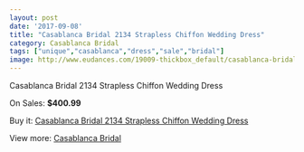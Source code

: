 ```yaml
---
layout: post
date: '2017-09-08'
title: "Casablanca Bridal 2134 Strapless Chiffon Wedding Dress"
category: Casablanca Bridal
tags: ["unique","casablanca","dress","sale","bridal"]
image: http://www.eudances.com/19009-thickbox_default/casablanca-bridal-2134-strapless-chiffon-wedding-dress.jpg
---
```

Casablanca Bridal 2134 Strapless Chiffon Wedding Dress

On Sales: **$400.99**
<a href="https://www.eudances.com/en/casablanca-bridal/5652-casablanca-bridal-2134-strapless-chiffon-wedding-dress.html"><amp-img layout="responsive" width="600" height="600" src="//www.eudances.com/19009-thickbox_default/casablanca-bridal-2134-strapless-chiffon-wedding-dress.jpg" alt="Casablanca Bridal 2134 Strapless Chiffon Wedding Dress 0" /></a>
<a href="https://www.eudances.com/en/casablanca-bridal/5652-casablanca-bridal-2134-strapless-chiffon-wedding-dress.html"><amp-img layout="responsive" width="600" height="600" src="//www.eudances.com/19011-thickbox_default/casablanca-bridal-2134-strapless-chiffon-wedding-dress.jpg" alt="Casablanca Bridal 2134 Strapless Chiffon Wedding Dress 1" /></a>
<a href="https://www.eudances.com/en/casablanca-bridal/5652-casablanca-bridal-2134-strapless-chiffon-wedding-dress.html"><amp-img layout="responsive" width="600" height="600" src="//www.eudances.com/19010-thickbox_default/casablanca-bridal-2134-strapless-chiffon-wedding-dress.jpg" alt="Casablanca Bridal 2134 Strapless Chiffon Wedding Dress 2" /></a>

Buy it: [Casablanca Bridal 2134 Strapless Chiffon Wedding Dress](https://www.eudances.com/en/casablanca-bridal/5652-casablanca-bridal-2134-strapless-chiffon-wedding-dress.html "Casablanca Bridal 2134 Strapless Chiffon Wedding Dress")

View more: [Casablanca Bridal](https://www.eudances.com/en/4-casablanca-bridal "Casablanca Bridal")